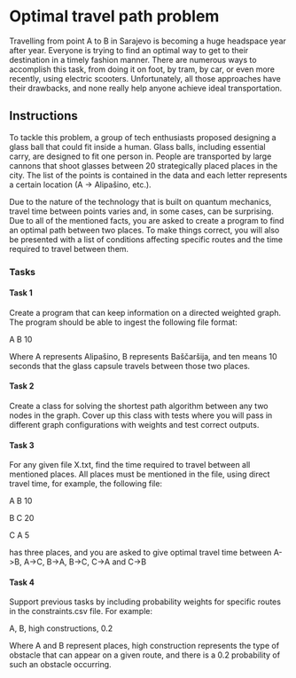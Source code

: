 
# Optimal travel path problem

Travelling from point A to B in Sarajevo is becoming a huge headspace year after year. Everyone is trying to find an optimal way to get to their destination in a timely fashion manner. There are numerous ways to accomplish this task, from doing it on foot, by tram, by car, or even more recently, using electric scooters. Unfortunately, all those approaches have their drawbacks, and none really help anyone achieve ideal transportation.



## Instructions

To tackle this problem, a group of tech enthusiasts proposed designing a glass ball that could fit inside a human. Glass balls, including essential carry, are designed to fit one person in. People are transported by large cannons that shoot glasses between 20 strategically placed places in the city. The list of the points is contained in the data and each letter represents a certain location (A -> Alipašino, etc.).

Due to the nature of the technology that is built on quantum mechanics, travel time between points varies and, in some cases, can be surprising. Due to all of the mentioned facts, you are asked to create a program to find an optimal path between two places. To make things correct, you will also be presented with a list of conditions affecting specific routes and the time required to travel between them.


### Tasks

#### Task 1
Create a program that can keep information on a directed weighted graph. The program should be able to ingest the following file format:

A B 10

Where A represents Alipašino, B represents Baščaršija, and ten means 10 seconds that the glass capsule travels between those two places.

#### Task 2

Create a class for solving the shortest path algorithm between any two nodes in the graph. Cover up this class with tests where you will pass in different graph configurations with weights and test correct outputs. 

#### Task 3

For any given file X.txt, find the time required to travel between all mentioned places. All places must be mentioned in the file, using direct travel time, for example, the following file:

A B 10

B C 20

C A 5

has three places, and you are asked to give optimal travel time between A->B, A->C, B->A, B->C, C->A and C->B  

#### Task 4

Support previous tasks by including probability weights for specific routes in the constraints.csv file. For example:

A, B, high constructions, 0.2

Where A and B represent places, high construction represents the type of obstacle that can appear on a given route, and there is a 0.2 probability of such an obstacle occurring.

